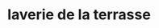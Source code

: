 ---
title: "laverie de la terrasse"
url: /luz-saint-sauveur/laverie-de-la-terrasse/
shop: blanchisserie
---